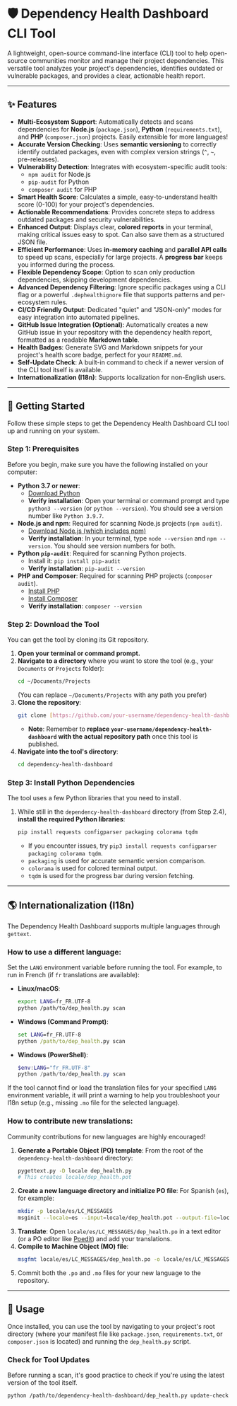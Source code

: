# 🛡️ Dependency Health Dashboard CLI Tool

A lightweight, open-source command-line interface (CLI) tool to help open-source communities monitor and manage their project dependencies. This versatile tool analyzes your project's dependencies, identifies outdated or vulnerable packages, and provides a clear, actionable health report.

---

## ✨ Features

* **Multi-Ecosystem Support**: Automatically detects and scans dependencies for **Node.js** (`package.json`), **Python** (`requirements.txt`), and **PHP** (`composer.json`) projects. Easily extensible for more languages!
* **Accurate Version Checking**: Uses **semantic versioning** to correctly identify outdated packages, even with complex version strings (`^`, `~`, pre-releases).
* **Vulnerability Detection**: Integrates with ecosystem-specific audit tools:
    * `npm audit` for Node.js
    * `pip-audit` for Python
    * `composer audit` for PHP
* **Smart Health Score**: Calculates a simple, easy-to-understand health score (0-100) for your project's dependencies.
* **Actionable Recommendations**: Provides concrete steps to address outdated packages and security vulnerabilities.
* **Enhanced Output**: Displays clear, **colored reports** in your terminal, making critical issues easy to spot. Can also save them as a structured JSON file.
* **Efficient Performance**: Uses **in-memory caching** and **parallel API calls** to speed up scans, especially for large projects. A **progress bar** keeps you informed during the process.
* **Flexible Dependency Scope**: Option to scan only production dependencies, skipping development dependencies.
* **Advanced Dependency Filtering**: Ignore specific packages using a CLI flag or a powerful `.dephealthignore` file that supports patterns and per-ecosystem rules.
* **CI/CD Friendly Output**: Dedicated "quiet" and "JSON-only" modes for easy integration into automated pipelines.
* **GitHub Issue Integration (Optional)**: Automatically creates a new GitHub issue in your repository with the dependency health report, formatted as a readable **Markdown table**.
* **Health Badges**: Generate SVG and Markdown snippets for your project's health score badge, perfect for your `README.md`.
* **Self-Update Check**: A built-in command to check if a newer version of the CLI tool itself is available.
* **Internationalization (I18n)**: Supports localization for non-English users.

---

## 🚀 Getting Started

Follow these simple steps to get the Dependency Health Dashboard CLI tool up and running on your system.

### Step 1: Prerequisites

Before you begin, make sure you have the following installed on your computer:

* **Python 3.7 or newer**:
    * [Download Python](https://www.python.org/downloads/)
    * **Verify installation**: Open your terminal or command prompt and type `python3 --version` (or `python --version`). You should see a version number like `Python 3.9.7`.
* **Node.js and npm**: Required for scanning Node.js projects (`npm audit`).
    * [Download Node.js (which includes npm)](https://nodejs.org/en/download/)
    * **Verify installation**: In your terminal, type `node --version` and `npm --version`. You should see version numbers for both.
* **Python `pip-audit`**: Required for scanning Python projects.
    * Install it: `pip install pip-audit`
    * **Verify installation**: `pip-audit --version`
* **PHP and Composer**: Required for scanning PHP projects (`composer audit`).
    * [Install PHP](https://www.php.net/manual/en/install.php)
    * [Install Composer](https://getcomposer.org/download/)
    * **Verify installation**: `composer --version`

### Step 2: Download the Tool

You can get the tool by cloning its Git repository.

1.  **Open your terminal or command prompt.**
2.  **Navigate to a directory** where you want to store the tool (e.g., your `Documents` or `Projects` folder):
    ```bash
    cd ~/Documents/Projects
    ```
    (You can replace `~/Documents/Projects` with any path you prefer)
3.  **Clone the repository**:
    ```bash
    git clone [https://github.com/your-username/dependency-health-dashboard.git](https://github.com/your-username/dependency-health-dashboard.git)
    ```
    * **Note**: Remember to **replace `your-username/dependency-health-dashboard` with the actual repository path** once this tool is published.
4.  **Navigate into the tool's directory**:
    ```bash
    cd dependency-health-dashboard
    ```

### Step 3: Install Python Dependencies

The tool uses a few Python libraries that you need to install.

1.  While still in the `dependency-health-dashboard` directory (from Step 2.4), **install the required Python libraries**:
    ```bash
    pip install requests configparser packaging colorama tqdm
    ```
    * If you encounter issues, try `pip3 install requests configparser packaging colorama tqdm`.
    * `packaging` is used for accurate semantic version comparison.
    * `colorama` is used for colored terminal output.
    * `tqdm` is used for the progress bar during version fetching.

---

## 🌎 Internationalization (I18n)

The Dependency Health Dashboard supports multiple languages through `gettext`.

### How to use a different language:

Set the `LANG` environment variable before running the tool. For example, to run in French (if `fr` translations are available):

* **Linux/macOS**:
    ```bash
    export LANG=fr_FR.UTF-8
    python /path/to/dep_health.py scan
    ```
* **Windows (Command Prompt)**:
    ```cmd
    set LANG=fr_FR.UTF-8
    python /path/to/dep_health.py scan
    ```
* **Windows (PowerShell)**:
    ```powershell
    $env:LANG="fr_FR.UTF-8"
    python /path/to/dep_health.py scan
    ```

If the tool cannot find or load the translation files for your specified `LANG` environment variable, it will print a warning to help you troubleshoot your I18n setup (e.g., missing `.mo` file for the selected language).

### How to contribute new translations:

Community contributions for new languages are highly encouraged!

1.  **Generate a Portable Object (PO) template**:
    From the root of the `dependency-health-dashboard` directory:
    ```bash
    pygettext.py -D locale dep_health.py
    # This creates locale/dep_health.pot
    ```
2.  **Create a new language directory and initialize PO file**:
    For Spanish (`es`), for example:
    ```bash
    mkdir -p locale/es/LC_MESSAGES
    msginit --locale=es --input=locale/dep_health.pot --output-file=locale/es/LC_MESSAGES/dep_health.po
    ```
3.  **Translate**: Open `locale/es/LC_MESSAGES/dep_health.po` in a text editor (or a PO editor like [Poedit](https://poedit.net/)) and add your translations.
4.  **Compile to Machine Object (MO) file**:
    ```bash
    msgfmt locale/es/LC_MESSAGES/dep_health.po -o locale/es/LC_MESSAGES/dep_health.mo
    ```
5.  Commit both the `.po` and `.mo` files for your new language to the repository.

---

## 🚦 Usage

Once installed, you can use the tool by navigating to your project's root directory (where your manifest file like `package.json`, `requirements.txt`, or `composer.json` is located) and running the `dep_health.py` script.

### Check for Tool Updates

Before running a scan, it's good practice to check if you're using the latest version of the tool itself.

```bash
python /path/to/dependency-health-dashboard/dep_health.py update-check
